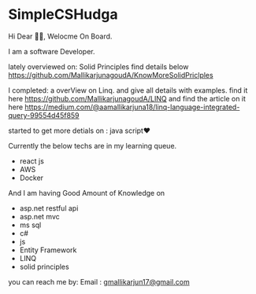 # SimpleCSHudga

Hi Dear 🙋‍♂, Welocme On Board. 

I am a software Developer.

lately overviewed on: 
Solid Principles find details below
https://github.com/MallikarjunagoudA/KnowMoreSolidPriclples

I completed:
a overView on Linq. and give all details with examples. find it here https://github.com/MallikarjunagoudA/LINQ and find the article on it here https://medium.com/@aamallikarjuna18/linq-language-integrated-query-99554d45f859


started to get more detials on :
java script❤️


Currently the below techs are in my learning queue. 
* react js
* AWS
* Docker

And I am having Good Amount of Knowledge on 
* asp.net restful api
* asp.net mvc
* ms sql
* c# 
* js
* Entity Framework
* LINQ
* solid principles



you can reach me by:
Email : gmallikarjun17@gmail.com


